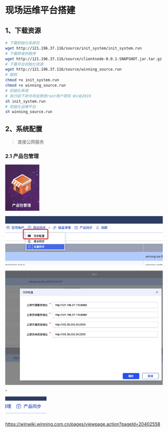 # 现场运维平台搭建

## 1、下载资源

```bash
# 下载初始化系统包
wget http://121.196.37.116/source/init_system/init_system.run
# 下载转发的程序
wget http://121.196.37.116/source/clientnode-0.0.1-SNAPSHOT.jar.tar.gz
# 下载平台初始化资源
wget http://121.196.37.116/source/winning_source.run
# 赋权
chmod +x init_system.run 
chmod +x winning_source.run 
# 初始化系统
# 执行如下命令将会修改root用户密码 Win@2019
sh init_system.run
# 初始化运维平台
sh winning_source.run 
```

## 2、系统配置

> 直接公网服务

### 2.1 产品包管理

![image-20210401165714086](现场运维平台搭建.assets/image-20210401165714086.png)

![image-20210401173636499](现场运维平台搭建.assets/image-20210401173636499.png)

![image-20210401173648212](现场运维平台搭建.assets/image-20210401173648212.png)、

![image-20210401173704785](现场运维平台搭建.assets/image-20210401173704785.png)

https://winwiki.winning.com.cn/pages/viewpage.action?pageId=20402558


